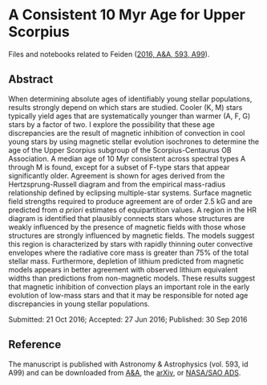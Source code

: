 # A Consistent 10 Myr Age for Upper Scorpius

Files and notebooks related to Feiden ([2016, A&amp;A, 593, A99](https://ui.adsabs.harvard.edu/abs/2016A%26A...593A..99F/abstract)). 

## Abstract

When determining absolute ages of identifiably young stellar populations, results 
strongly depend on which stars are studied. Cooler (K, M) stars typically yield 
ages that are systematically younger than warmer (A, F, G) stars by a factor of 
two. I explore the possibility that these age discrepancies are the result of magnetic 
inhibition of convection in cool young stars by using magnetic stellar evolution 
isochrones to determine the age of the Upper Scorpius subgroup of the Scorpius-Centaurus 
OB Association. A median age of 10 Myr consistent across spectral types A through 
M is found, except for a subset of F-type stars that appear significantly older. 
Agreement is shown for ages derived from the Hertzsprung-Russell diagram and from 
the empirical mass-radius relationship defined by eclipsing multiple-star systems. 
Surface magnetic field strengths required to produce agreement are of order 2.5 kG 
and are predicted from _a priori_ estimates of equipartition values. A 
region in the HR diagram is identified that plausibly connects stars whose structures 
are weakly influenced by the presence of magnetic fields with those whose structures 
are strongly influenced by magnetic fields. The models suggest this region is 
characterized by stars with rapidly thinning outer convective envelopes where the 
radiative core mass is greater than 75% of the total stellar mass. Furthermore, 
depletion of lithium predicted from magnetic models appears in better agreement 
with observed lithium equivalent widths than predictions from non-magnetic models. 
These results suggest that magnetic inhibition of convection plays an important 
role in the early evolution of low-mass stars and that it may be responsible for 
noted age discrepancies in young stellar populations.

Submitted: 21 Oct 2016; Accepted: 27 Jun 2016; Published: 30 Sep 2016

## Reference

The manuscript is published with Astronomy & Astrophysics (vol. 593, id A99) and can be downloaded from
[A&A](https://www.aanda.org/articles/aa/abs/2016/09/aa27613-15/aa27613-15.html),
the [arXiv](http://arxiv.org/abs/1604.08036), or 
[NASA/SAO ADS](https://ui.adsabs.harvard.edu/abs/2016A%26A...593A..99F/abstract).

